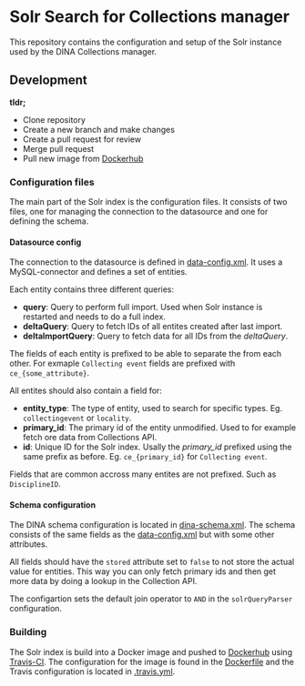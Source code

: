 # Solr Search for Collections manager #

This repository contains the configuration and setup of the Solr instance used by the DINA Collections manager.

## Development ##

**tldr;**

* Clone repository
* Create a new branch and make changes
* Create a pull request for review
* Merge pull request
* Pull new image from [Dockerhub](https://hub.docker.com/r/dina/collections-solr)

### Configuration files ###

The main part of the Solr index is the configuration files. It consists of two files, one for managing the connection to the datasource and one for defining the schema.

#### Datasource config ####

The connection to the datasource is defined in [data-config.xml](conf/data-config.xml). It uses a MySQL-connector and defines a set of entities.

Each entity contains three different queries:

* **query**: Query to perform full import. Used when Solr instance is restarted and needs to do a full index.
* **deltaQuery**: Query to fetch IDs of all entites created after last import.
* **deltaImportQuery**: Query to fetch data for all IDs from the *deltaQuery*.

The fields of each entity is prefixed to be able to separate the from each other. For exmaple `Collecting event` fields are prefixed with `ce_{some_attribute}`.

All entites should also contain a field for:

* **entity_type**: The type of entity, used to search for specific types. Eg. `collectingevent` or `locality`.
* **primary_id**: The primary id of the entity unmodified. Used to for example fetch ore data from Collections API.
* **id**: Unique ID for the Solr index. Usally the *primary_id* prefixed using the same prefix as before. Eg. `ce_{primary_id}` for `Collecting event`.

Fields that are common accross many entites are not prefixed. Such as `DisciplineID`.

#### Schema configuration ####

The DINA schema configuration is located in [dina-schema.xml](conf/dina-schema.xml). The schema consists of the same fields as the [data-config.xml](conf/data-config.xml) but with some other attributes.

All fields should have the `stored` attribute set to `false` to not store the actual value for entities. This way you can only fetch primary ids and then get more data by doing a lookup in the Collection API.

The configartion sets the default join operator to `AND` in the `solrQueryParser` configuration.

### Building ###

The Solr index is build into a Docker image and pushed to [Dockerhub](https://hub.docker.com/r/dina/collections-solr) using [Travis-CI](https://travis-ci.org/DINA-Web/collections-solr). The configuration for the image is found in the [Dockerfile](Dockerfile) and the Travis configuration is located in [.travis.yml](.travis.yml).
